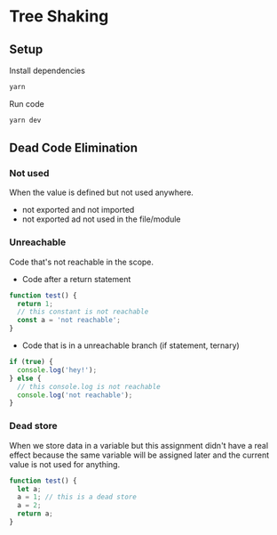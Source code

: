 # Tree Shaking

## Setup

Install dependencies

```bash
yarn
```

Run code

```bash
yarn dev
```

## Dead Code Elimination

### Not used

When the value is defined but not used anywhere.

- not exported and not imported
- not exported ad not used in the file/module

### Unreachable

Code that's not reachable in the scope.

- Code after a return statement

```javascript
function test() {
  return 1;
  // this constant is not reachable
  const a = 'not reachable';
}
```

- Code that is in a unreachable branch (if statement, ternary)

```javascript
if (true) {
  console.log('hey!');
} else {
  // this console.log is not reachable
  console.log('not reachable');
}
```

### Dead store

When we store data in a variable but this assignment didn't have a real effect because the same variable will be assigned later and the current value is not used for anything.

```javascript
function test() {
  let a;
  a = 1; // this is a dead store
  a = 2;
  return a;
}
```
